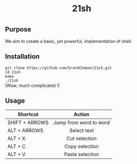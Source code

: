 <center> <h1> 21sh <h1> </center>

## Purpose
We aim to create a basic, yet powerful, implementation of shell.
## Installation
`git clone https://github.com/GrandChaman/21sh.git`</br>
`cd 21sh`</br>
`make`</br>
`./21sh`</br>
(Wow, much complicated !)
## Usage
| Shortcut      | Action        |
| ------------- |:-------------:|
| SHIFT + ARROWS| Jump from word to word |
| ALT + ARROWS  | Select text            |
| ALT + X       | Cut selection          |
| ALT + C 		| Copy selection         |
| ALT + V 		| Paste selection        |
